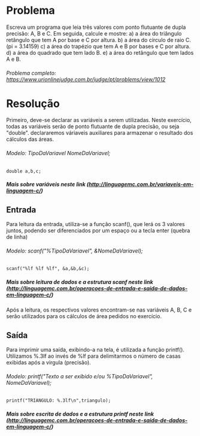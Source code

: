 # Problema

Escreva um programa que leia três valores com ponto flutuante de dupla precisão: A, B e C. Em seguida, calcule e mostre:
a) a área do triângulo retângulo que tem A por base e C por altura.
b) a área do círculo de raio C. (pi = 3.14159)
c) a área do trapézio que tem A e B por bases e C por altura.
d) a área do quadrado que tem lado B.
e) a área do retângulo que tem lados A e B. 

###### Problema completo: https://www.urionlinejudge.com.br/judge/pt/problems/view/1012

# Resolução

Primeiro, deve-se declarar as variáveis a serem utilizadas. Neste exercício, todas as variáveis serão de ponto flutuante de dupla precisão, ou seja "double". declararemos váriaveis auxiliares para armazenar o resultado dos cálculos das áreas. 

###### Modelo: TipoDaVariavel NomeDaVariavel;

	double a,b,c;

##### Mais sobre variáveis neste link (http://linguagemc.com.br/variaveis-em-linguagem-c/)

## Entrada

Para leitura da entrada, utiliza-se a função scanf(), que lerá os 3 valores juntos, podendo ser diferenciados por um espaço ou a tecla enter (quebra de linha)

###### Modelo: scanf("%TipoDaVariavel", &NomeDaVariavel);

	scanf("%lf %lf %lf", &a,&b,&c);

##### Mais sobre leitura de dados e a estrutura scanf neste link (http://linguagemc.com.br/operacoes-de-entrada-e-saida-de-dados-em-linguagem-c/)

Após a leitura, os respectivos valores encontram-se nas variáveis A, B, C e serão utilizados para os cálculos de área pedidos no exercício.
    
## Saída

Para imprimir uma saída, exibindo-a na tela, é utilizada a função printf(). Utilizamos %.3lf ao invés de %lf para delimitarmos o número de casas exibidas após a virgula (precisão).

###### Modelo: printf("Texto a ser exibido e/ou %TipoDaVariavel", NomeDaVariavel);
	
	printf("TRIANGULO: %.3lf\n",triangulo);

##### Mais sobre escrita de dados e a estrutura printf neste link (http://linguagemc.com.br/operacoes-de-entrada-e-saida-de-dados-em-linguagem-c/)
